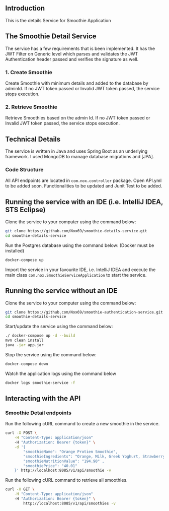 ## Introduction

This is the details Service for Smoothie Application

## The Smoothie Detail Service

The service has a few requirements that is been implemented. It has the JWT Filter on Generic level which parses and validates the JWT Authentication header passed and verifies the signature as well.

### 1. Create Smoothie 
Create Smoothie with minimum details and added to the database by adminId. If no JWT token passed or Invalid JWT token passed, the service stops execution.

###  2. Retrieve Smoothie
Retrieve Smoothies based on the admin Id. If no JWT token passed or Invalid JWT token passed, the service stops execution.

## Technical Details

The service is written in Java and uses Spring Boot as an underlying framework. 
I used MongoDB to manage database migrations and [JPA].

### Code Structure

All API endpoints are located in `com.nox.controller` package. Open API.yml to be added soon.
Functionalities to be updated and Junit Test to be added.

## Running the service with an IDE (i.e. IntelliJ IDEA, STS Eclipse)

Clone the service to your computer using the command below:
```sh
git clone https://github.com/Nox69/smoothie-details-service.git
cd smoothie-details-service
```

Run the Postgres database using the command below: (Docker must be installed)
```sh
docker-compose up
```

Import the service in your favourite IDE, i.e. IntelliJ IDEA and execute the main class `com.nox.SmoothieServiceApplication` to start the service.

## Running the service without an IDE

Clone the service to your computer using the command below:
```sh
git clone https://github.com/Nox69/smoothie-authentication-service.git
cd smoothie-details-service
```

Start/update the service using the command below:

```sh
./ docker-compose up -d --build
mvn clean install
java -jar app.jar
```

Stop the service using the command below:

```sh
docker-compose down
```

Watch the application logs using the command below

```sh
docker logs smoothie-service -f
```

## Interacting with the API

### Smoothie Detail endpoints 

Run the following cURL command to create a new smoothie in the service.

```sh
curl -X POST \
    -H "Content-Type: application/json"
    -H "Authorization: Bearer {token}" \
    -d '{
    	"smoothieName": "Orange Protien Smoothie",
    	"smoothieIngredients": "Orange, Milk, Greek Yoghurt, Strawberry Icecream",
    	"smoothieNutritionValue": "194.90" ,
    	"smoothiePrice": "40.01"
    }' http://localhost:8085/v1/api/smoothie -v
```

Run the following cURL command to retrieve all smoothies.

```sh
curl -X GET \
    -H "Content-Type: application/json"
    -H "Authorization: Bearer {token}" \
    	http://localhost:8085/v1/api/smoothies -v
```